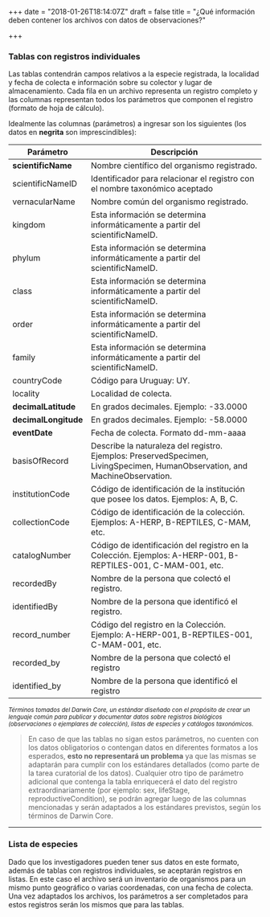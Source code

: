+++
date = "2018-01-26T18:14:07Z"
draft = false
title = "¿Qué información deben contener los archivos con datos de observaciones?"

+++

### Tablas con registros individuales  
Las tablas contendrán campos relativos a la especie registrada, la localidad y fecha de colecta e información sobre su colector y lugar de almacenamiento. Cada fila en un archivo representa un registro completo y las columnas representan todos los parámetros que componen el registro (formato de hoja de cálculo).  


Idealmente las columnas (parámetros) a ingresar son los siguientes (los datos en __negrita__ son imprescindibles):



| Parámetro            | Descripción                                                                                                                 |
|----------------------|-----------------------------------------------------------------------------------------------------------------------------|
| __scientificName__   | Nombre científico del organismo registrado.                                                                                 |
| scientificNameID     | Identificador para relacionar el registro con el nombre taxonómico aceptado                                                 |
| vernacularName       | Nombre común del organismo registrado.                                                                                      |
| kingdom              | Esta información se determina informáticamente a partir del scientificNameID.                                               |
| phylum               | Esta información se determina informáticamente a partir del scientificNameID.                                               |
| class                | Esta información se determina informáticamente a partir del scientificNameID.                                               |
| order                | Esta información se determina informáticamente a partir del scientificNameID.                                               |
| family               | Esta información se determina informáticamente a partir del scientificNameID.                                               |
| countryCode          | Código para Uruguay: UY.                                                                                                    |
| locality             | Localidad de colecta.                                                                                                       |
| __decimalLatitude__  | En grados decimales. Ejemplo: -33.0000                                                                                      |
| __decimalLongitude__ | En grados decimales. Ejemplo: -58.0000                                                                                      |
| __eventDate__        | Fecha de colecta. Formato dd-mm-aaaa                                                                                        |
| basisOfRecord        | Describe la naturaleza del registro. Ejemplos: PreservedSpecimen, LivingSpecimen, HumanObservation, and MachineObservation. |
| institutionCode      | Código de identificación de la institución que posee los datos. Ejemplos: A, B, C.                                          |
| collectionCode       | Código de identificación de la colección. Ejemplos: A-HERP, B-REPTILES, C-MAM, etc.                                         |
| catalogNumber        | Código de identificación del registro en la Colección. Ejemplos: A-HERP-001, B-REPTILES-001, C-MAM-001, etc.                |
| recordedBy           | Nombre de la persona que colectó el registro.                                                                               |
| identifiedBy         | Nombre de la persona que identificó el registro.                                                                            |
| record_number        | Código del registro en la Colección. Ejemplo: A-HERP-001, B-REPTILES-001, C-MAM-001, etc.                                   |
| recorded_by          | Nombre de la persona que colectó el registro                                                                                |
| identified_by        | Nombre de la persona que identificó el registro                                                                             |


<sup>*Términos tomados del Darwin Core, un estándar diseñado con el propósito de crear un lenguaje común para publicar y documentar datos sobre registros biológicos (observaciones o ejemplares de colección), listas de especies y catálogos taxonómicos.*</sup>  



>En caso de que las tablas no sigan estos parámetros, no cuenten con los datos obligatorios o contengan datos en diferentes formatos a los esperados, **esto no representará un problema** ya que las mismas se adaptarán para cumplir con los estándares detallados (como parte de la tarea curatorial de los datos). Cualquier otro tipo de parámetro adicional que contenga la tabla enriquecerá el dato del registro extraordinariamente (por ejemplo: sex, lifeStage, reproductiveCondition), se podrán agregar luego de las columnas mencionadas y serán adaptados a los estándares previstos, según los términos de Darwin Core.   

---

### Lista de especies 
Dado que los investigadores pueden tener sus datos en este formato, además de tablas con registros individuales, se aceptarán registros en listas. En este caso el archivo será un inventario de organismos para un mismo punto geográfico o varias coordenadas, con una fecha de colecta. Una vez adaptados los archivos, los parámetros a ser completados para estos registros serán los mismos que para las tablas.  

